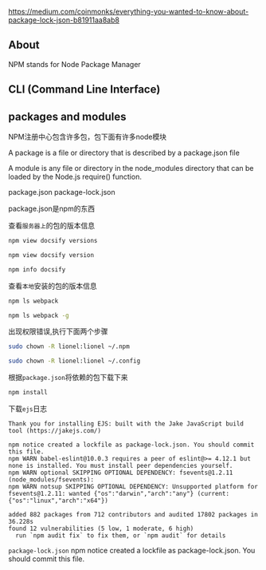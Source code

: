 https://medium.com/coinmonks/everything-you-wanted-to-know-about-package-lock-json-b81911aa8ab8

## About
NPM stands for Node Package Manager

## CLI (Command Line Interface)

## packages and modules

NPM注册中心包含许多包，包下面有许多node模块

A package is a file or directory that is described by a package.json file

A module is any file or directory in the node_modules directory that can be loaded by the Node.js require() function.


package.json
package-lock.json

package.json是npm的东西

查看`服务器上`的包的版本信息

```sh
npm view docsify versions
```

```sh
npm view docsify version
```

```sh
npm info docsify
```

查看`本地`安装的包的版本信息

```sh
npm ls webpack
```

```sh
npm ls webpack -g
```

出现权限错误,执行下面两个步骤

```bash
sudo chown -R lionel:lionel ~/.npm
```

```bash
sudo chown -R lionel:lionel ~/.config
```

根据`package.json`将依赖的包下载下来

```bash
npm install
```

下载`ejs`日志

```
Thank you for installing EJS: built with the Jake JavaScript build tool (https://jakejs.com/)

npm notice created a lockfile as package-lock.json. You should commit this file.
npm WARN babel-eslint@10.0.3 requires a peer of eslint@>= 4.12.1 but none is installed. You must install peer dependencies yourself.
npm WARN optional SKIPPING OPTIONAL DEPENDENCY: fsevents@1.2.11 (node_modules/fsevents):
npm WARN notsup SKIPPING OPTIONAL DEPENDENCY: Unsupported platform for fsevents@1.2.11: wanted {"os":"darwin","arch":"any"} (current: {"os":"linux","arch":"x64"})

added 882 packages from 712 contributors and audited 17802 packages in 36.228s
found 12 vulnerabilities (5 low, 1 moderate, 6 high)
  run `npm audit fix` to fix them, or `npm audit` for details
```

`package-lock.json`
npm notice created a lockfile as package-lock.json. You should commit this file.